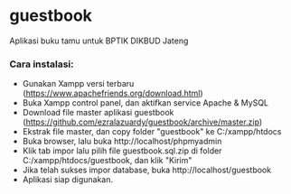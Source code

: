 # guestbook
Aplikasi buku tamu untuk BPTIK DIKBUD Jateng

### Cara instalasi:
- Gunakan Xampp versi terbaru (https://www.apachefriends.org/download.html)
- Buka Xampp control panel, dan aktifkan service Apache & MySQL
- Download file master aplikasi guestbook (https://github.com/ezralazuardy/guestbook/archive/master.zip)
- Ekstrak file master, dan copy folder "guestbook" ke C:/xampp/htdocs
- Buka browser, lalu buka http://localhost/phpmyadmin
- Klik tab impor lalu pilih file guestbook.sql.zip di folder C:/xampp/htdocs/guestbook, dan klik "Kirim"
- Jika telah sukses impor database, buka http://localhost/guestbook
- Aplikasi siap digunakan.
